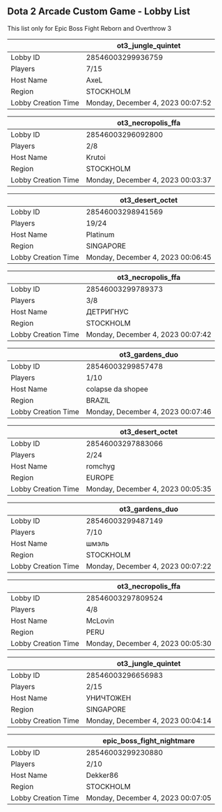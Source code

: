 ## Dota 2 Arcade Custom Game - Lobby List

This list only for Epic Boss Fight Reborn and Overthrow 3

|  | ot3_jungle_quintet |
| ------ | ------ |
| Lobby ID | 28546003299936759 |
| Players | 7/15 |
| Host Name | AxeL |
| Region | STOCKHOLM |
| Lobby Creation Time | Monday, December 4, 2023 00:07:52 |


|  | ot3_necropolis_ffa |
| ------ | ------ |
| Lobby ID | 28546003296092800 |
| Players | 2/8 |
| Host Name | Krutoi |
| Region | STOCKHOLM |
| Lobby Creation Time | Monday, December 4, 2023 00:03:37 |


|  | ot3_desert_octet |
| ------ | ------ |
| Lobby ID | 28546003298941569 |
| Players | 19/24 |
| Host Name | Platinum |
| Region | SINGAPORE |
| Lobby Creation Time | Monday, December 4, 2023 00:06:45 |


|  | ot3_necropolis_ffa |
| ------ | ------ |
| Lobby ID | 28546003299789373 |
| Players | 3/8 |
| Host Name | ДЕТРИГНУС |
| Region | STOCKHOLM |
| Lobby Creation Time | Monday, December 4, 2023 00:07:42 |


|  | ot3_gardens_duo |
| ------ | ------ |
| Lobby ID | 28546003299857478 |
| Players | 1/10 |
| Host Name | colapse da shopee |
| Region | BRAZIL |
| Lobby Creation Time | Monday, December 4, 2023 00:07:46 |


|  | ot3_desert_octet |
| ------ | ------ |
| Lobby ID | 28546003297883066 |
| Players | 2/24 |
| Host Name | romchyg |
| Region | EUROPE |
| Lobby Creation Time | Monday, December 4, 2023 00:05:35 |


|  | ot3_gardens_duo |
| ------ | ------ |
| Lobby ID | 28546003299487149 |
| Players | 7/10 |
| Host Name | шмэль |
| Region | STOCKHOLM |
| Lobby Creation Time | Monday, December 4, 2023 00:07:22 |


|  | ot3_necropolis_ffa |
| ------ | ------ |
| Lobby ID | 28546003297809524 |
| Players | 4/8 |
| Host Name | McLovin |
| Region | PERU |
| Lobby Creation Time | Monday, December 4, 2023 00:05:30 |


|  | ot3_jungle_quintet |
| ------ | ------ |
| Lobby ID | 28546003296656983 |
| Players | 2/15 |
| Host Name | УНИЧТОЖЕН |
| Region | SINGAPORE |
| Lobby Creation Time | Monday, December 4, 2023 00:04:14 |


|  | epic_boss_fight_nightmare |
| ------ | ------ |
| Lobby ID | 28546003299230880 |
| Players | 2/10 |
| Host Name | Dekker86 |
| Region | STOCKHOLM |
| Lobby Creation Time | Monday, December 4, 2023 00:07:05 |


